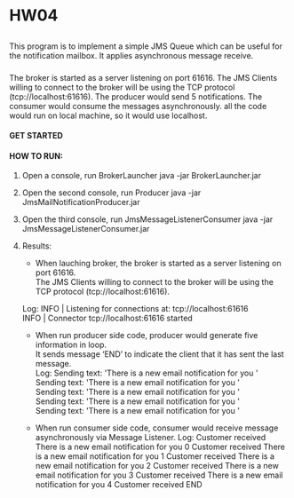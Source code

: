 # HW04
## 
This program is to implement a simple JMS Queue which can be useful for the notification mailbox. It applies asynchronous
message receive.
### 
The broker is started as a server listening on port 61616.
The JMS Clients willing to connect to the broker will be using the TCP protocol (tcp://localhost:61616).
The producer would send 5 notifications.
The consumer would consume the messages asynchronously.
all the code would run on local machine, so it would use localhost.

#### GET STARTED
#### HOW TO RUN:
1. Open a console, run BrokerLauncher
   java -jar BrokerLauncher.jar
2. Open the second console, run Producer
   java -jar JmsMailNotificationProducer.jar
3. Open the third console, run JmsMessageListenerConsumer
   java -jar JmsMessageListenerConsumer.jar

4. Results:
   - When lauching broker, the broker is started as a server listening on port 61616.  
   The JMS Clients willing to connect to the broker will be using the TCP protocol (tcp://localhost:61616).    
   
   Log:
   INFO | Listening for connections at: tcp://localhost:61616  
   INFO | Connector tcp://localhost:61616 started  

   - When run producer side code, producer would generate five information in loop.  
   It sends message ‘END’ to indicate the client that it has sent the last message.  
   Log:
   Sending text: 'There is a new email notification for you '  
   Sending text: 'There is a new email notification for you '  
   Sending text: 'There is a new email notification for you '  
   Sending text: 'There is a new email notification for you '  
   Sending text: 'There is a new email notification for you '  

   - When run consumer side code, consumer would receive message asynchronously via Message Listener.
   Log:
   Customer received There is a new email notification for you 0
   Customer received There is a new email notification for you 1
   Customer received There is a new email notification for you 2
   Customer received There is a new email notification for you 3
   Customer received There is a new email notification for you 4
   Customer received END
